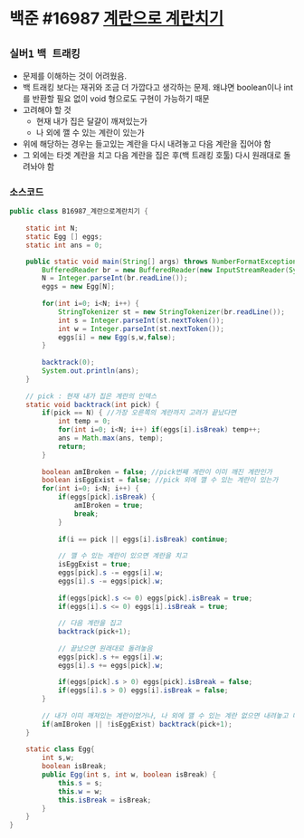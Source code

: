 # 백준 #16987 [계란으로 계란치기](https://www.acmicpc.net/problem/16987)
`실버1` `백 트래킹`
---
- 문제를 이해하는 것이 어려웠음.
- 백 트래킹 보다는 재귀와 조금 더 가깝다고 생각하는 문제. 왜냐면 boolean이나 int를 반환할 필요 없이 void 형으로도 구현이 가능하기 때문
- 고려해야 할 것
    - 현재 내가 집은 달걀이 깨져있는가
    - 나 외에 깰 수 있는 계란이 있는가
- 위에 해당하는 경우는 들고있는 계란을 다시 내려놓고 다음 계란을 집어야 함
- 그 외에는 타겟 계란을 치고 다음 계란을 집은 후(백 트래킹 호툴) 다시 원래대로 돌려놔야 함

### 소스코드
```java
public class B16987_계란으로계란치기 {
	
	static int N;
	static Egg [] eggs;
	static int ans = 0;

	public static void main(String[] args) throws NumberFormatException, IOException {
		BufferedReader br = new BufferedReader(new InputStreamReader(System.in));
		N = Integer.parseInt(br.readLine());
		eggs = new Egg[N];
		
		for(int i=0; i<N; i++) {
			StringTokenizer st = new StringTokenizer(br.readLine());
			int s = Integer.parseInt(st.nextToken());
			int w = Integer.parseInt(st.nextToken());
			eggs[i] = new Egg(s,w,false);
		}
		
		backtrack(0);
		System.out.println(ans);
	}
	
	// pick : 현재 내가 집은 계란의 인덱스
	static void backtrack(int pick) {
		if(pick == N) { //가장 오른쪽의 계란까지 고려가 끝났다면
			int temp = 0;
			for(int i=0; i<N; i++) if(eggs[i].isBreak) temp++;
			ans = Math.max(ans, temp);
			return;
		}
		
		boolean amIBroken = false; //pick번째 계란이 이미 깨진 계란인가
		boolean isEggExist = false; //pick 외에 깰 수 있는 계란이 있는가
		for(int i=0; i<N; i++) {
			if(eggs[pick].isBreak) {
				amIBroken = true;
				break;
			}
			
			if(i == pick || eggs[i].isBreak) continue;
			
			// 깰 수 있는 계란이 있으면 계란을 치고
			isEggExist = true;
			eggs[pick].s -= eggs[i].w;
			eggs[i].s -= eggs[pick].w;
			
			if(eggs[pick].s <= 0) eggs[pick].isBreak = true;
			if(eggs[i].s <= 0) eggs[i].isBreak = true;
			
			// 다음 계란을 집고
			backtrack(pick+1);
			
			// 끝났으면 원래대로 돌려놓음
			eggs[pick].s += eggs[i].w;
			eggs[i].s += eggs[pick].w;
			
			if(eggs[pick].s > 0) eggs[pick].isBreak = false;
			if(eggs[i].s > 0) eggs[i].isBreak = false;
		}
		
		// 내가 이미 깨져있는 계란이었거나, 나 외에 깰 수 있는 계란 없으면 내려놓고 다음 계란 집음
		if(amIBroken || !isEggExist) backtrack(pick+1);
	}
	
	static class Egg{
		int s,w;
		boolean isBreak;
		public Egg(int s, int w, boolean isBreak) {
			this.s = s;
			this.w = w;
			this.isBreak = isBreak;
		}
	}
}

```
